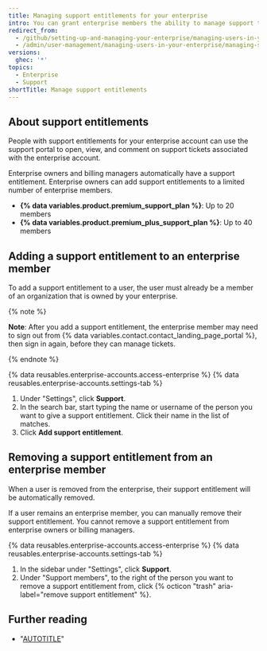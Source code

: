 ```yaml
---
title: Managing support entitlements for your enterprise
intro: You can grant enterprise members the ability to manage support tickets for your enterprise account.
redirect_from:
  - /github/setting-up-and-managing-your-enterprise/managing-users-in-your-enterprise/managing-support-entitlements-for-your-enterprise
  - /admin/user-management/managing-users-in-your-enterprise/managing-support-entitlements-for-your-enterprise
versions:
  ghec: '*'
topics:
  - Enterprise
  - Support
shortTitle: Manage support entitlements
---
```


## About support entitlements

People with support entitlements for your enterprise account can use the support portal to open, view, and comment on support tickets associated with the enterprise account.

Enterprise owners and billing managers automatically have a support entitlement. Enterprise owners can add support entitlements to a limited number of enterprise members.
* **{% data variables.product.premium_support_plan %}**: Up to 20 members
* **{% data variables.product.premium_plus_support_plan %}**: Up to 40 members

## Adding a support entitlement to an enterprise member

To add a support entitlement to a user, the user must already be a member of an organization that is owned by your enterprise.

{% note %}

**Note**: After you add a support entitlement, the enterprise member may need to sign out from {% data variables.contact.contact_landing_page_portal %}, then sign in again, before they can manage tickets.

{% endnote %}

{% data reusables.enterprise-accounts.access-enterprise %}
{% data reusables.enterprise-accounts.settings-tab %}
1. Under "Settings", click **Support**.
1. In the search bar, start typing the name or username of the person you want to give a support entitlement. Click their name in the list of matches.
1. Click **Add support entitlement**.

## Removing a support entitlement from an enterprise member

When a user is removed from the enterprise, their support entitlement will be automatically removed.

If a user remains an enterprise member, you can manually remove their support entitlement. You cannot remove a support entitlement from enterprise owners or billing managers.

{% data reusables.enterprise-accounts.access-enterprise %}
{% data reusables.enterprise-accounts.settings-tab %}
1. In the sidebar under "Settings", click **Support**.
1. Under "Support members", to the right of the person you want to remove a support entitlement from, click {% octicon "trash" aria-label="remove support entitlement" %}.

## Further reading

* "[AUTOTITLE](/support)"
